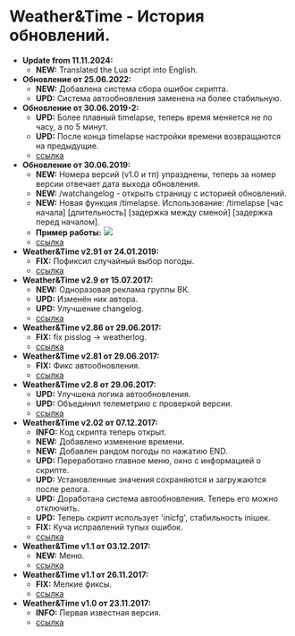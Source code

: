# Weather&Time - История обновлений.
* **Update from 11.11.2024:**
  * **NEW:** Translated the Lua script into English.
* **Обновление от 25.06.2022:**
  * **NEW:** Добавлена система сбора ошибок скрипта.
  * **UPD:** Система автообновления заменена на более стабильную.
* **Обновление от 30.06.2019-2:** 
  * **UPD:** Более плавный timelapse, теперь время меняется не по часу, а по 5 минут.
  * **UPD:** После конца timelapse настройки времени возвращаются на предыдущие.
  * [ссылка](https://raw.githubusercontent.com/qrlk/weather-and-time/55d49c49d862be93fb3b95abd1f2bbe7cb646194/!weather%20and%20time.lua) 
* **Обновление от 30.06.2019:** 
  * **NEW:** Номера версий (v1.0 и тп) упразднены, теперь за номер версии отвечает дата выхода обновления.
  * **NEW:** /watchangelog - открыть страницу с историей обновлений.
  * **NEW:** Новая функция /timelapse. Использование: /timelapse [час начала] [длительность] [задержка между сменой] [задержка перед началом].
  * **Пример работы:** 
  ![](https://github.com/qrlk/weather-and-time/raw/master/timelapse.gif)
  * [ссылка](https://raw.githubusercontent.com/qrlk/weather-and-time/6e218391c04487086167854be2f939def1cce3cf/!weather%20and%20time.lua) 
* **Weather&Time v2.91 от 24.01.2019:** 
  * **FIX:** Пофиксил случайный выбор погоды.
  * [ссылка](https://raw.githubusercontent.com/qrlk/weather-and-time/3ff062b09e1ec1786d6a37e8bc78368ad2e9c378/!weather%20and%20time.lua) 
* **Weather&Time v2.9 от 15.07.2017:** 
  * **NEW:** Одноразовая реклама группы ВК.
  * **UPD:** Изменён ник автора.
  * **UPD:** Улучшение changelog.
  * [ссылка](https://raw.githubusercontent.com/qrlk/weather-and-time/f7e3ea667758816e76b84fd5915b58d54d2c3c23/!weather%20and%20time.lua)
* **Weather&Time v2.86 от 29.06.2017:** 
  * **FIX:** fix pisslog -> weatherlog.
  * [ссылка](https://raw.githubusercontent.com/qrlk/weather-and-time/9781ff29d52d8cd5b16ee491f428862c17c0a30c/!weather%20and%20time.lua)
* **Weather&Time v2.81 от 29.06.2017:** 
  * **FIX:** Фикс автообновления.
  * [ссылка](https://raw.githubusercontent.com/qrlk/weather-and-time/adf38303c0de5c27612cb971131256929ab2be7b/!weather%20and%20time.lua)
* **Weather&Time v2.8 от 29.06.2017:** 
  * **UPD:** Улучшена логика автообновления.
  * **UPD:** Объединил телеметрию с проверкой версии.
  * [ссылка](https://raw.githubusercontent.com/qrlk/weather-and-time/7f4e0afbcebbc611426077af265396d4f84fa1b1/!weather%20and%20time.lua)
* **Weather&Time v2.02 от 07.12.2017:** 
  * **INFO:** Код скрипта теперь открыт.
  * **NEW:** Добавлено изменение времени.
  * **NEW:** Добавлен рандом погоды по нажатию END.
  * **UPD:** Переработано главное меню, окно с информацией о скрипте.
  * **UPD:** Установленные значения сохраняются и загружаются после релога.
  * **UPD:** Доработана система автообновления. Теперь его можно отключить.
  * **UPD:** Теперь скрипт использует 'inicfg', стабильность iniшек.
  * **FIX:** Куча исправлений тупых ошибок.
  * [ссылка](https://raw.githubusercontent.com/qrlk/weather-and-time/57718811509cd2a129ecb1222f3709410bdad49a/!weather%20and%20time.lua)
* **Weather&Time v1.1 от 03.12.2017:** 
  * **NEW:** Меню. 
  * [ссылка](https://raw.githubusercontent.com/qrlk/weather-and-time/a9b692a7b52ae7bae32b55d8d933a326be15e7f4/!weather%20and%20time.lua)
* **Weather&Time v1.1 от 26.11.2017:** 
  * **FIX:** Мелкие фиксы. 
  * [ссылка](https://raw.githubusercontent.com/qrlk/weather-and-time/3fd21a7b9ef6fc0a37d2b2d9c4fe01b31542a587/!weather%20and%20time.lua)
* **Weather&Time v1.0 от 23.11.2017:** 
  * **INFO:** Первая известная версия. 
  * [ссылка](https://raw.githubusercontent.com/qrlk/weather-and-time/6863017728bcaef931f913c3e99fed02f3850f1c/!weather%20and%20time.lua)
